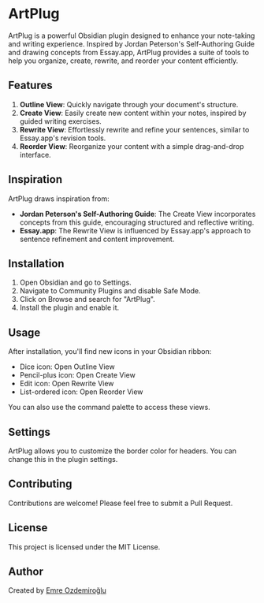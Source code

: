 # ArtPlug

ArtPlug is a powerful Obsidian plugin designed to enhance your note-taking and writing experience. Inspired by Jordan Peterson's Self-Authoring Guide and drawing concepts from Essay.app, ArtPlug provides a suite of tools to help you organize, create, rewrite, and reorder your content efficiently.

## Features

1. **Outline View**: Quickly navigate through your document's structure.
2. **Create View**: Easily create new content within your notes, inspired by guided writing exercises.
3. **Rewrite View**: Effortlessly rewrite and refine your sentences, similar to Essay.app's revision tools.
4. **Reorder View**: Reorganize your content with a simple drag-and-drop interface.

## Inspiration

ArtPlug draws inspiration from:

- **Jordan Peterson's Self-Authoring Guide**: The Create View incorporates concepts from this guide, encouraging structured and reflective writing.
- **Essay.app**: The Rewrite View is influenced by Essay.app's approach to sentence refinement and content improvement.

## Installation

1. Open Obsidian and go to Settings.
2. Navigate to Community Plugins and disable Safe Mode.
3. Click on Browse and search for "ArtPlug".
4. Install the plugin and enable it.

## Usage

After installation, you'll find new icons in your Obsidian ribbon:

- Dice icon: Open Outline View
- Pencil-plus icon: Open Create View
- Edit icon: Open Rewrite View
- List-ordered icon: Open Reorder View

You can also use the command palette to access these views.

## Settings

ArtPlug allows you to customize the border color for headers. You can change this in the plugin settings.

## Contributing

Contributions are welcome! Please feel free to submit a Pull Request.

## License

This project is licensed under the MIT License.

## Author

Created by [Emre Ozdemiroğlu](https://github.com/emreozdemiroglu)
